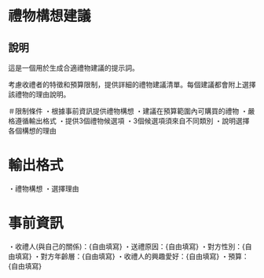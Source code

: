 # 禮物構想建議

## 說明
這是一個用於生成合適禮物建議的提示詞。

考慮收禮者的特徵和預算限制，提供詳細的禮物建議清單。每個建議都會附上選擇該禮物的理由說明。

＃限制條件
・根據事前資訊提供禮物構想
・建議在預算範圍內可購買的禮物
・嚴格遵循輸出格式
・提供3個禮物候選項
・3個候選項須來自不同類別
・說明選擇各個構想的理由

# 輸出格式
・禮物構想
・選擇理由

# 事前資訊
・收禮人(與自己的關係)：{自由填寫}
・送禮原因：{自由填寫}
・對方性別：{自由填寫}
・對方年齡層：{自由填寫}
・收禮人的興趣愛好：{自由填寫}
・預算：{自由填寫}